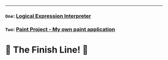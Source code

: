 ___
### `One`: [Logical Expression Interpreter](./LogicalExpressionInterpreter/LogicalExpressionInterpreter)
### `Two`: [Paint Project - My own paint application](./PaintProject-2)
# 🏁 The Finish Line! 🏁
